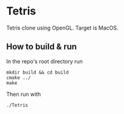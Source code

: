 # Tetris
Tetris clone using OpenGL. Target is MacOS.
## How to build & run
In the repo's root directory run
```
mkdir build && cd build
cmake ../
make
```
Then run with 
```
./Tetris
```

